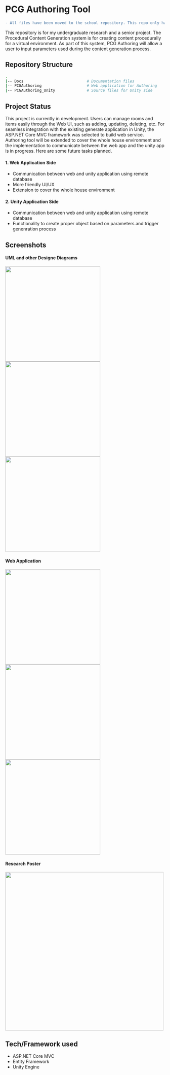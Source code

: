 # PCG Authoring Tool

```diff
- All files have been moved to the school repository. This repo only has sample codes.
```


This repository is for my undergraduate research and a senior project. The Procedural Content Generation system is for creating content procedurally for a virtual environment. As part of this system, PCG Authoring will allow a user to input parameters used during the content generation process.

## Repository Structure
```bash
.
|-- Docs                            # Documentation files 
|-- PCGAuthoring                    # Web application for Authoring
|-- PCGAuthoring_Unity              # Source files for Unity side
```


## Project Status
This project is currently in development. Users can manage rooms and items easily through the Web UI, such as adding, updating, deleting, etc. For seamless integration with the existing generate application in Unity, the ASP.NET Core MVC framework was selected to build web service. Authoring tool will be extended to cover the whole house environment and the implementation to communicate between the web app and the unity app is in progress. Here are some future tasks planned.

#### 1. Web Application Side
- Communication between web and unity application using remote database
- More friendly UI/UX
- Extension to cover the whole house environment

#### 2. Unity Application Side
- Communication between web and unity application using remote database
- Functionality to create proper object based on parameters and trigger genenration process



## Screenshots
#### UML and other Designe Diagrams
<div>
    <img width="300" src="https://github.com/minashin/pcg-authoring/blob/master/docs/screenshot/uml.jpg">
    <img width="300" src="https://github.com/minashin/pcg-authoring/blob/master/docs/screenshot/dbtables.png">
    <img width="300" src="https://github.com/minashin/pcg-authoring/blob/master/docs/screenshot/dbcommunication.png">
</div>

#### Web Application
<div>
    <img width="300" src="https://github.com/minashin/pcg-authoring/blob/master/docs/screenshot/create.png">
    <img width="300" src="https://github.com/minashin/pcg-authoring/blob/master/docs/screenshot/list.png">
    <img width="300" src="https://github.com/minashin/pcg-authoring/blob/master/docs/screenshot/detail.png">
</div>

#### Research Poster
<div>
    <img width="500" src="https://github.com/minashin/pcg-authoring/blob/master/docs/screenshot/poster.png">
</div>

## Tech/Framework used
- ASP.NET Core MVC
- Entity Framework
- Unity Engine
